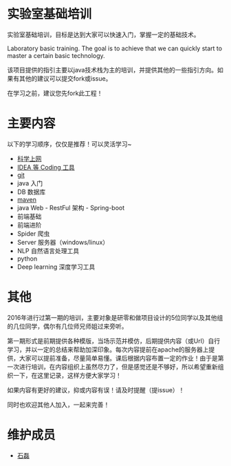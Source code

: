 # 实验室基础培训

实验室基础培训，目标是达到大家可以快速入门，掌握一定的基础技术。

Laboratory basic training. The goal is to achieve that we can quickly start to master a certain basic technology.

该项目提供的指引主要以java技术栈为主的培训，并提供其他的一些指引方向。如果有其他的建议可以提交fork或issue。

在学习之前，建议您先fork此工程！

# 主要内容

以下的学习顺序，仅仅是推荐！可以灵活学习~

- [科学上网](/doc/shadowsocks)
- [IDEA 等 Coding 工具](/doc/idea)
- [git](/doc/git)
- java 入门
- DB 数据库
- [maven](/doc/maven)
- java Web - RestFul 架构 - Spring-boot
- 前端基础
- 前端进阶
- Spider 爬虫
- Server 服务器（windows/linux）
- NLP 自然语言处理工具
- python
- Deep learning 深度学习工具

# 其他

2016年进行过第一期的培训，主要对象是研零和做项目设计的5位同学以及其他组的几位同学，偶尔有几位师兄师姐过来旁听。

第一期形式是前期提供各种模版，当场示范并模仿，后期提供内容（或Url）自行学习，并以一定的总结来帮助加深印象。每次内容提前在apache的服务器上提供，大家可以提前准备，尽量简单易懂。课后根据内容布置一定的作业！由于是第一次进行培训，在内容组织上虽然尽力了，但是感觉还是不够好，所以希望重新组织一下，在这里记录，这样方便大家学习！

如果内容有更好的建议，抑或内容有误！请及时提醒（提issue）！

同时也欢迎其他人加入，一起来完善！

# 维护成员

- [石磊](http://xjtushilei.com)


